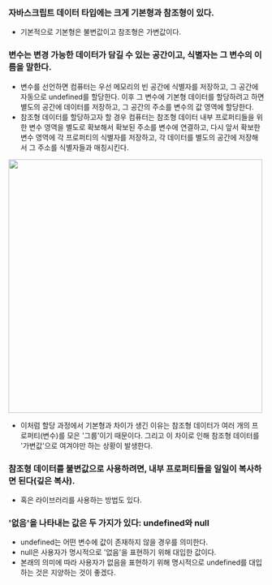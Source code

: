 ### 자바스크립트 데이터 타입에는 크게 기본형과 참조형이 있다.

- 기본적으로 기본형은 불변값이고 참조형은 가변값이다.

### 변수는 변경 가능한 데이터가 담길 수 있는 공간이고, 식별자는 그 변수의 이름을 말한다.

- 변수를 선언하면 컴퓨터는 우선 메모리의 빈 공간에 식별자를 저장하고, 그 공간에 자동으로 undefined를 할당한다. 이후 그 변수에 기본형 데이터를 할당하려고 하면 별도의 공간에 데이터를 저장하고, 그 공간의 주소를 변수의 값 영역에 할당한다.
- 참조형 데이터를 할당하고자 할 경우 컴퓨터는 참조형 데이터 내부 프로퍼티들을 위한 변수 영역을 별도로 확보해서 확보된 주소를 변수에 연결하고, 다시 앞서 확보한 변수 영역에 각 프로퍼티의 식별자를 저장하고, 각 데이터를 별도의 공간에 저장해서 그 주소를 식별자들과 매칭시킨다.

<img width="500" alt="" src="https://github.com/user-attachments/assets/2141d7da-191f-4e80-8bec-68925d760c7a" />

- 이처럼 할당 과정에서 기본형과 차이가 생긴 이유는 참조형 데이터가 여러 개의 프로퍼티(변수)를 모은 '그룹'이기 때문이다. 그리고 이 차이로 인해 참조형 데이터를 '가변값'으로 여겨야만 하는 상황이 발생한다.

### 참조형 데이터를 불변값으로 사용하려면, 내부 프로퍼티들을 일일이 복사하면 된다(깊은 복사).

- 혹은 라이브러리를 사용하는 방법도 있다.

### '없음'을 나타내는 값은 두 가지가 있다: undefined와 null

- undefined는 어떤 변수에 값이 존재하지 않을 경우를 의미한다.
- null은 사용자가 명시적으로 '없음'을 표현하기 위해 대입한 값이다.
- 본래의 의미에 따라 사용자가 없음을 표현하기 위해 명시적으로 undefined를 대입하는 것은 지양하는 것이 좋겠다.
